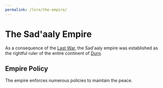 ```yaml
---
permalink: /lore/the-empire/
---
```


# The Sad'aaly Empire
As a consequence of the [Last War](the-last-war#the-last-war), the Sad'aaly empire was established as the rightful ruler of the entire continent of [Durn](durn#durn).

## Empire Policy
The empire enforces numerous policies to maintain the peace.

